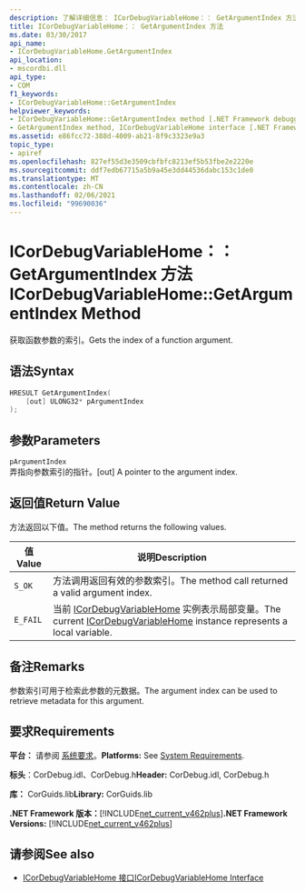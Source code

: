 ```yaml
---
description: 了解详细信息： ICorDebugVariableHome：： GetArgumentIndex 方法
title: ICorDebugVariableHome：： GetArgumentIndex 方法
ms.date: 03/30/2017
api_name:
- ICorDebugVariableHome.GetArgumentIndex
api_location:
- mscordbi.dll
api_type:
- COM
f1_keywords:
- ICorDebugVariableHome::GetArgumentIndex
helpviewer_keywords:
- ICorDebugVariableHome::GetArgumentIndex method [.NET Framework debugging]
- GetArgumentIndex method, ICorDebugVariableHome interface [.NET Framework debugging]
ms.assetid: e86fcc72-388d-4009-ab21-8f9c3323e9a3
topic_type:
- apiref
ms.openlocfilehash: 827ef55d3e3509cbfbfc8213ef5b53fbe2e2220e
ms.sourcegitcommit: ddf7edb67715a5b9a45e3dd44536dabc153c1de0
ms.translationtype: MT
ms.contentlocale: zh-CN
ms.lasthandoff: 02/06/2021
ms.locfileid: "99690036"
---
```

# <a name="icordebugvariablehomegetargumentindex-method"></a><span data-ttu-id="cdce8-103">ICorDebugVariableHome：： GetArgumentIndex 方法</span><span class="sxs-lookup"><span data-stu-id="cdce8-103">ICorDebugVariableHome::GetArgumentIndex Method</span></span>

<span data-ttu-id="cdce8-104">获取函数参数的索引。</span><span class="sxs-lookup"><span data-stu-id="cdce8-104">Gets the index of a function argument.</span></span>

## <a name="syntax"></a><span data-ttu-id="cdce8-105">语法</span><span class="sxs-lookup"><span data-stu-id="cdce8-105">Syntax</span></span>

```cpp
HRESULT GetArgumentIndex(
    [out] ULONG32* pArgumentIndex
);
```

## <a name="parameters"></a><span data-ttu-id="cdce8-106">参数</span><span class="sxs-lookup"><span data-stu-id="cdce8-106">Parameters</span></span>

`pArgumentIndex`\
<span data-ttu-id="cdce8-107">弄指向参数索引的指针。</span><span class="sxs-lookup"><span data-stu-id="cdce8-107">[out] A pointer to the argument index.</span></span>

## <a name="return-value"></a><span data-ttu-id="cdce8-108">返回值</span><span class="sxs-lookup"><span data-stu-id="cdce8-108">Return Value</span></span>

<span data-ttu-id="cdce8-109">方法返回以下值。</span><span class="sxs-lookup"><span data-stu-id="cdce8-109">The method returns the following values.</span></span>

|<span data-ttu-id="cdce8-110">值</span><span class="sxs-lookup"><span data-stu-id="cdce8-110">Value</span></span>|<span data-ttu-id="cdce8-111">说明</span><span class="sxs-lookup"><span data-stu-id="cdce8-111">Description</span></span>|
|-----------|-----------------|
|`S_OK`|<span data-ttu-id="cdce8-112">方法调用返回有效的参数索引。</span><span class="sxs-lookup"><span data-stu-id="cdce8-112">The method call returned a valid argument index.</span></span>|
|`E_FAIL`|<span data-ttu-id="cdce8-113">当前 [ICorDebugVariableHome](icordebugvariablehome-interface.md) 实例表示局部变量。</span><span class="sxs-lookup"><span data-stu-id="cdce8-113">The current [ICorDebugVariableHome](icordebugvariablehome-interface.md) instance represents a local variable.</span></span>|

## <a name="remarks"></a><span data-ttu-id="cdce8-114">备注</span><span class="sxs-lookup"><span data-stu-id="cdce8-114">Remarks</span></span>

<span data-ttu-id="cdce8-115">参数索引可用于检索此参数的元数据。</span><span class="sxs-lookup"><span data-stu-id="cdce8-115">The argument index can be used to retrieve metadata for this argument.</span></span>

## <a name="requirements"></a><span data-ttu-id="cdce8-116">要求</span><span class="sxs-lookup"><span data-stu-id="cdce8-116">Requirements</span></span>

<span data-ttu-id="cdce8-117">**平台：** 请参阅 [系统要求](../../get-started/system-requirements.md)。</span><span class="sxs-lookup"><span data-stu-id="cdce8-117">**Platforms:** See [System Requirements](../../get-started/system-requirements.md).</span></span>

<span data-ttu-id="cdce8-118">**标头**：CorDebug.idl、CorDebug.h</span><span class="sxs-lookup"><span data-stu-id="cdce8-118">**Header:** CorDebug.idl, CorDebug.h</span></span>

<span data-ttu-id="cdce8-119">**库：** CorGuids.lib</span><span class="sxs-lookup"><span data-stu-id="cdce8-119">**Library:** CorGuids.lib</span></span>

<span data-ttu-id="cdce8-120">**.NET Framework 版本：**[!INCLUDE[net_current_v462plus](../../../../includes/net-current-v462plus-md.md)]</span><span class="sxs-lookup"><span data-stu-id="cdce8-120">**.NET Framework Versions:** [!INCLUDE[net_current_v462plus](../../../../includes/net-current-v462plus-md.md)]</span></span>

## <a name="see-also"></a><span data-ttu-id="cdce8-121">请参阅</span><span class="sxs-lookup"><span data-stu-id="cdce8-121">See also</span></span>

- [<span data-ttu-id="cdce8-122">ICorDebugVariableHome 接口</span><span class="sxs-lookup"><span data-stu-id="cdce8-122">ICorDebugVariableHome Interface</span></span>](icordebugvariablehome-interface.md)
